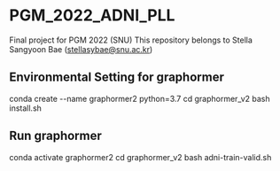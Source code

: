 # PGM_2022_ADNI_PLL
Final project for PGM 2022 (SNU)
This repository belongs to Stella Sangyoon Bae (stellasybae@snu.ac.kr)

## Environmental Setting for graphormer
conda create --name graphormer2 python=3.7
cd graphormer_v2
bash install.sh

## Run graphormer
conda activate graphormer2
cd graphormer_v2
bash adni-train-valid.sh
